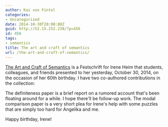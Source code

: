 ```yaml
---
author: Kai von Fintel
categories:
- Uncategorized
date: 2014-10-30T20:00:00Z
guid: http://52.15.252.238/?p=456
id: 456
tags:
- semantics
title: The art and craft of semantics
url: /the-art-and-craft-of-semantics/
---
```


[The Art and Craft of Semantics](http://semanticsarchive.net/Archive/jZiNmM4N/) is a Festschrift for Irene Heim that students, colleagues, and friends presented to her yesterday, October 30, 2014, on the occasion of her 60th birthday. I have two co-authored contributions in the collection:

The definiteness paper is a brief report on a rumored account that's been floating around for a while. I hope there'll be follow-up work. The modal comparison paper is a very short plea for Irene's help with some puzzles that are simply too hard for Angelika and me.

Happy birthday, Irene!